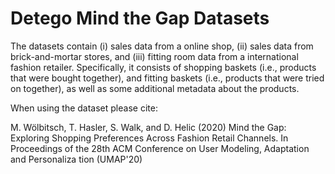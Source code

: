 # Detego Mind the Gap Datasets

The datasets contain (i) sales data from a online shop, (ii) sales data from brick-and-mortar stores, and (iii) fitting room data from a international fashion retailer. Specifically, it consists of shopping baskets (i.e., products that were bought together), and fitting baskets (i.e., products that were tried on together), as well as some additional metadata about the products.

When using the dataset please cite:

M. Wölbitsch, T. Hasler, S. Walk, and D. Helic (2020) Mind the Gap: Exploring Shopping Preferences Across Fashion Retail Channels. In Proceedings of the 28th ACM Conference on User Modeling, Adaptation and Personaliza tion (UMAP'20)
